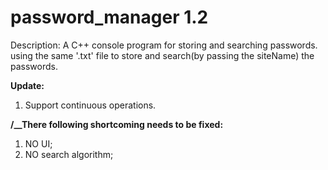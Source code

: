 # password_manager 1.2
 
 Description:
 A C++ console program for storing and searching passwords. 
 using the same '.txt' file to store and search(by passing the siteName) the passwords.   
  
__Update:__
1. Support continuous operations. 


**/__There following shortcoming needs to be fixed:**
1. NO UI;
2. NO search algorithm;


